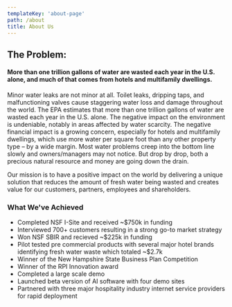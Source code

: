 ```yaml
---
templateKey: 'about-page'
path: /about
title: About Us
---
```

## The Problem: 
#### More than one trillion gallons of water are wasted each year in the U.S. alone, and much of that comes from hotels and multifamily dwellings.

Minor water leaks are not minor at all. Toilet leaks, dripping taps, and malfunctioning valves cause staggering water loss and damage throughout the world. The EPA estimates that more than one trillion gallons of water are wasted each year in the U.S. alone. 
The negative impact on the environment is undeniable, notably in areas affected by water scarcity. The negative financial impact is a growing concern, especially for hotels and multifamily dwellings, which use more water per square foot than any other property type – by a wide margin. Most water problems creep into the bottom line slowly and owners/managers may not notice. But drop by drop, both a precious natural resource and money are going down the drain.

Our mission is to have a positive impact on the world by delivering a unique solution that reduces the amount of fresh water being wasted and creates value for our customers, partners, employees and shareholders.  

### What We've Achieved
- Completed NSF I-Site and received ~$750k in funding
- Interviewed 700+ customers resulting in a strong go-to market strategy
- Won NSF SBIR and recieved ~$225k in funding
- Pilot tested pre commercial products with several major hotel brands identifying fresh water waste which totaled ~$2.7k
- Winner of the New Hampshire State Business Plan Competition
- Winner of the RPI Innovation award
- Completed a large scale demo
- Launched beta version of AI software with four demo sites
- Partnered with three major hospitality industry internet service providers for rapid deployment